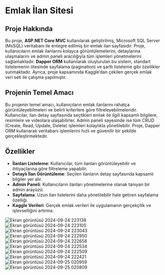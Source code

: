 # Emlak İlan Sitesi

## Proje Hakkında
Bu proje, **ASP.NET Core MVC** kullanılarak geliştirilmiş, Microsoft SQL Server (MsSQL) veritabanı ile entegre edilmiş bir emlak ilan sayfasıdır. Proje, kullanıcıların emlak ilanlarını kolayca görüntülemelerini, detaylarına ulaşmalarını ve admin paneli aracılığıyla tüm işlemleri yönetmelerini sağlamaktadır. **Dapper ORM** kullanılarak oluşturulan bu sistem, standart listelemenin ötesinde sayfalama (pagination) ve şartlı listeleme gibi  özellikler sunmaktadır. Ayrıca, proje kapsamında Kaggle’dan çekilen gerçek emlak veri seti ile çalışma yapılmıştır.

## Projenin Temel Amacı
Bu projenin temel amacı, kullanıcıların emlak ilanlarını rahatça görüntüleyebilmeleri ve belirli kriterlere göre filtreleyebilmeleridir. Kullanıcılar, ilan detay sayfasında seçtikleri emlak ile ilgili kapsamlı bilgilere, resimlere ve videolara ulaşabilirler. Admin paneli sayesinde ise tüm CRUD (Create, Read, Update, Delete) işlemleri kolaylıkla yönetilebilir. Proje, Dapper ORM kullanarak veritabanı işlemlerini hızlı ve güvenilir bir şekilde gerçekleştirmektedir.

## Özellikler
- **İlanları Listeleme**: Kullanıcılar, tüm ilanları görüntüleyebilir ve ihtiyaçlarına göre filtreleme yapabilir.
- **Detaylı İlan Görüntüleme**: Seçilen ilanların detay sayfasında kapsamlı bilgiler yer alır.
- **Admin Paneli**: Kullanıcıların ilanları yönetmelerine olanak tanıyan bir admin arayüzü.
- **Sayfalama**: Uzun ilan listelerini daha yönetilebilir hale getiren sayfalama özelliği.
- **Kaggle Verileri**: Gerçek emlak verileri ile uygulamanın gerçekçilik ve işlevselliğini artırma.

  
![Ekran görüntüsü 2024-09-24 223138](https://github.com/user-attachments/assets/4d8f9a75-a44b-4b55-b9c9-8513ada77ff9)
![Ekran görüntüsü 2024-09-24 223105](https://github.com/user-attachments/assets/0a3abd26-649d-423d-93ae-7d58707fb5a5)
![Ekran görüntüsü 2024-09-24 223043](https://github.com/user-attachments/assets/1fb5c887-b9fd-46af-9898-7974ff681288)
![Ekran görüntüsü 2024-09-24 222950](https://github.com/user-attachments/assets/f58b29c8-572b-4a7b-96b6-3dad606d7f28)
![Ekran görüntüsü 2024-09-24 222658](https://github.com/user-attachments/assets/093f832a-6ddc-413e-8aa0-9015b6f1e937)
![Ekran görüntüsü 2024-09-24 222534](https://github.com/user-attachments/assets/b2a9b8c2-12e4-49f9-a07e-0aceeeec4f2d)
![Ekran görüntüsü 2024-09-24 222509](https://github.com/user-attachments/assets/b25b2894-251a-4dd5-88ff-26b4f5c19221)
![Ekran görüntüsü 2024-09-24 222421](https://github.com/user-attachments/assets/2b4e60ed-0a68-4cd5-ae3b-968f63edd4e6)
![Ekran görüntüsü 2024-09-25 020959](https://github.com/user-attachments/assets/f0c55d95-06bd-4c53-8ef4-240a1512f068)
![Ekran görüntüsü 2024-09-25 020809](https://github.com/user-attachments/assets/5d324fd5-bbea-4d89-9bc3-c80c594f4563)

